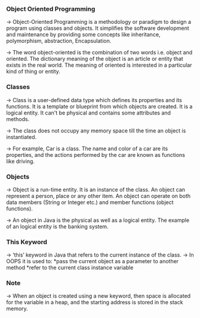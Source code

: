 <h3> Object Oriented Programming </h3>

-> Object-Oriented Programming is a methodology or paradigm to design a program using classes and objects. It simplifies the software development and maintenance by providing some concepts like inheritance, polymorphism, abstraction, Encapsulation.

-> The word object-oriented is the combination of two words i.e. object and oriented. The dictionary meaning of the object is an article or entity that exists in the real world. The meaning of oriented is interested in a particular kind of thing or entity.

<h3>  Classes </h3>

-> Class is a user-defined data type which defines its properties and its functions. It is a template or blueprint from which objects are created. It is a logical entity. It can't be physical and contains some attributes and methods.

-> The class does not occupy any memory space till the time an object is instantiated.

-> For example, Car is a class. The name and color of a car are its properties, and the actions performed by the car are known as functions like driving. 

<h3> Objects </h3>

-> Object is a run-time entity. It is an instance of the class. An object can represent a person, place or any other item. An object can operate on both data members (String or Integer etc.) and member functions (object functions).

-> An object in Java is the physical as well as a logical entity. The example of an logical entity is the banking system.

<h3> This Keyword </h3>

-> ‘this’ keyword in Java that refers to the current instance of the class. 
-> In OOPS it is used to: 
    *pass the current object as a parameter to another method 
    *refer to the current class instance variable

<h3> Note </h3>

-> When an object is created using a new keyword, then space is allocated for the variable in a heap, and the starting address is stored in the stack memory.


